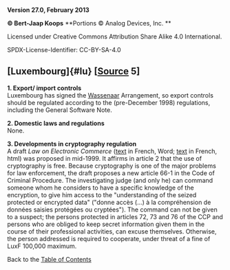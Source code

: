 **Version 27.0, February 2013**

**© Bert-Jaap Koops**
**Portions © Analog Devices, Inc. **  

Licensed under Creative Commons Attribution Share Alike 4.0 International.

SPDX-License-Identifier: CC-BY-SA-4.0

## [Luxembourg]{#lu} \[[Source](cls-srce.htm) 5\]

**1. Export/ import controls**\
Luxembourg has signed the [Wassenaar](#Wassenaar) Arrangement, so export
controls should be regulated according to the (pre-December 1998)
regulations, including the General Software Note.

**2. Domestic laws and regulations**\
None.

**3. Developments in cryptography regulation**\
A draft *Law on Electronic Commerce* ([text](http://www.etat.lu/ECO/) in
French, Word; [text](http://www.telepathic.com/lux) in French, html) was
proposed in mid-1999. It affirms in article 2 that the use of
cryptography is free. Because cryptography is one of the major problems
for law enforcement, the draft proposes a new article 66-1 in the Code
of Criminal Procedure. The investigating judge (and only he) can command
someone whom he considers to have a specific knowledge of the
encryption, to give him access to the \"understanding of the seized
protected or encrypted data\" (\"donne accès (\...) à la compréhension
de données saisies protégées ou cryptées\"). The command can not be
given to a suspect; the persons protected in articles 72, 73 and 76 of
the CCP and persons who are obliged to keep secret information given
them in the course of their professional activities, can excuse
themselves. Otherwise, the person addressed is required to cooperate,
under threat of a fine of LuxF 100,000 maximum.

Back to the [Table of Contents](index.html#toc)
